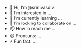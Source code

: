 - 👋 Hi, I’m @srinivasdivi
- 👀 I’m interested in ...
- 🌱 I’m currently learning ...
- 💞️ I’m looking to collaborate on ...
- 📫 How to reach me ...
- 😄 Pronouns: ...
- ⚡ Fun fact: ...

<!---
srinivasdivi/srinivasdivi is a ✨ special ✨ repository because its `README.md` (this file) appears on your GitHub profile.
You can click the Preview link to take a look at your changes.
--->
